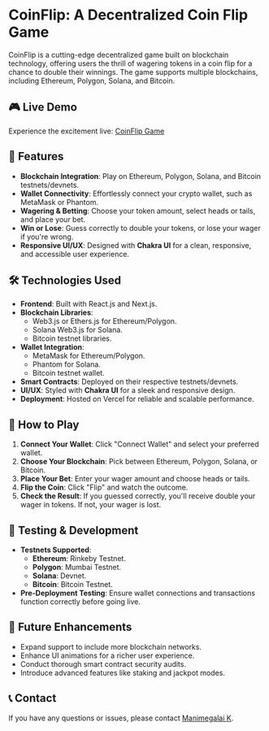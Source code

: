 # CoinFlip: A Decentralized Coin Flip Game

CoinFlip is a cutting-edge decentralized game built on blockchain technology, offering users the thrill of wagering tokens in a coin flip for a chance to double their winnings. The game supports multiple blockchains, including Ethereum, Polygon, Solana, and Bitcoin.

## 🎮 Live Demo

Experience the excitement live: [CoinFlip Game](https://coinflip-blue-two.vercel.app/)

## 🚀 Features

- **Blockchain Integration**: Play on Ethereum, Polygon, Solana, and Bitcoin testnets/devnets.
- **Wallet Connectivity**: Effortlessly connect your crypto wallet, such as MetaMask or Phantom.
- **Wagering & Betting**: Choose your token amount, select heads or tails, and place your bet.
- **Win or Lose**: Guess correctly to double your tokens, or lose your wager if you're wrong.
- **Responsive UI/UX**: Designed with **Chakra UI** for a clean, responsive, and accessible user experience.

## 🛠 Technologies Used

- **Frontend**: Built with React.js and Next.js.
- **Blockchain Libraries**: 
  - Web3.js or Ethers.js for Ethereum/Polygon.
  - Solana Web3.js for Solana.
  - Bitcoin testnet libraries.
- **Wallet Integration**: 
  - MetaMask for Ethereum/Polygon.
  - Phantom for Solana.
  - Bitcoin testnet wallet.
- **Smart Contracts**: Deployed on their respective testnets/devnets.
- **UI/UX**: Styled with **Chakra UI** for a sleek and responsive design.
- **Deployment**: Hosted on Vercel for reliable and scalable performance.

## 🎯 How to Play

1. **Connect Your Wallet**: Click "Connect Wallet" and select your preferred wallet.
2. **Choose Your Blockchain**: Pick between Ethereum, Polygon, Solana, or Bitcoin.
3. **Place Your Bet**: Enter your wager amount and choose heads or tails.
4. **Flip the Coin**: Click "Flip" and watch the outcome.
5. **Check the Result**: If you guessed correctly, you'll receive double your wager in tokens. If not, your wager is lost.

## 🧪 Testing & Development

- **Testnets Supported**:
  - **Ethereum**: Rinkeby Testnet.
  - **Polygon**: Mumbai Testnet.
  - **Solana**: Devnet.
  - **Bitcoin**: Bitcoin Testnet.
- **Pre-Deployment Testing**: Ensure wallet connections and transactions function correctly before going live.

## 🌟 Future Enhancements

- Expand support to include more blockchain networks.
- Enhance UI animations for a richer user experience.
- Conduct thorough smart contract security audits.
- Introduce advanced features like staking and jackpot modes.

## 📞 Contact

If you have any questions or issues, please contact [Manimegalai K](mailto:iam.manimegalai25@gmail.com).
